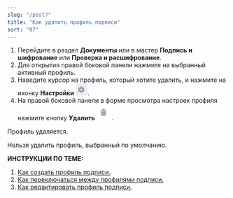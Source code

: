```yaml
---
slug: "/post7"
title: "Как удалить профиль подписи"
sort: "07"
---
```


1. Перейдите в раздел **Документы** или в мастер **Подпись и шифрование** или **Проверка и расшифрование**.
2. Для открытия правой боковой панели нажмите на выбранный активный профиль.
3. Наведите курсор на профиль, который хотите удалить, и  нажмите на иконку **Настройки** ![settings-post-button.jpg](./images/settings-post-button.jpg "Настройки").
4. На правой боковой панели в форме просмотра настроек профиля нажмите кнопку **Удалить** ![delete-button2.jpg](./images/delete-button2.jpg "Удалить"). 

Профиль удаляется.

Нельзя удалить профиль, выбранный по умолчанию.

**ИНСТРУКЦИИ ПО ТЕМЕ:**  
1. [Как создать профиль подписи.](https://docs.cryptoarm.ru/06-v3.2-Beta/004-documents/create-profile)  
2. [Как переключаться между профилями подписи.](https://docs.cryptoarm.ru/06-v3.2-Beta/004-documents/select-profile)  
3. [Как редактировать профиль подписи.](https://docs.cryptoarm.ru/06-v3.2-Beta/004-documents/edit-profile-sign)  